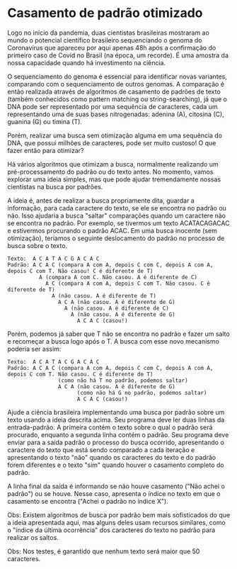 # Casamento de padrão otimizado

Logo no início da pandemia, duas cientistas brasileiras mostraram ao mundo o potencial científico brasileiro sequenciando o genoma do Coronavírus que apareceu por aqui apenas 48h após a confirmação do primeiro caso de Covid no Brasil (na época, um recorde). É uma amostra da nossa capacidade quando há investimento na ciência.

O sequenciamento do genoma é essencial para identificar novas variantes, comparando com o sequenciamento de outros genomas. A comparação é então realizada através de algoritmos de casamento de padrões de texto (também conhecidos como pattern matching ou string-searching), já que o DNA pode ser representado por uma sequência de caracteres, cada um representando uma de suas bases nitrogenadas: adenina (A), citosina (C), guanina (G) ou timina (T).

Porém, realizar uma busca sem otimização alguma em uma sequência do DNA, que possui milhões de caracteres, pode ser muito custoso! O que fazer então para otimizar?

Há vários algoritmos que otimizam a busca, normalmente realizando um pré-processamento do padrão ou do texto antes. No momento, vamos explorar uma ideia simples, mas que pode ajudar tremendamente nossas cientistas na busca por padrões.

A ideia é, antes de realizar a busca propriamente dita, guardar a informação, para cada caractere do texto, se ele se encontra no padrão ou não. Isso ajudaria a busca "saltar" comparações quando um caractere não se encontra no padrão. Por exemplo, se tivermos um texto ACATACAGACAC e estivermos procurando o padrão ACAC. Em uma busca inocente (sem otimização), teríamos o seguinte deslocamento do padrão no processo de busca sobre o texto.

```
Texto:  A C A T A C G A C A C
Padrão: A C A C (compara A com A, depois C com C, depois A com A, depois C com T. Não casou! C é diferente de T)
          A (compara A com C. Não casou. A é diferente de C)
            A C (compara A com A, depois C com T. Não casou. C é diferente de T)
              A (não casou. A é diferente de T)
                A C A (não casou. A é diferente de G)
                  A (não casou. A é diferente de C)
                    A (não casou. A é diferente de G)
                      A C A C (casou!)
```

Porém, podemos já saber que T não se encontra no padrão e fazer um salto e recomeçar a busca logo após o T. A busca com esse novo mecanismo poderia ser assim:

```
Texto:  A C A T A C G A C A C
Padrão: A C A C (compara A com A, depois C com C, depois A com A, depois C com T. Não casou. C é diferente de T)
                (como não há T no padrão, podemos saltar)
                A C A (não casou. A é diferente de G)
                      (como não há G no padrão, podemos saltar)
                      A C A C (casou!)​
```
Ajude a ciência brasileira implementando uma busca por padrão sobre um texto usando a ideia descrita acima. Seu programa deve ler duas linhas da entrada-padrão. A primeira contém o texto sobre o qual o padrão será procurado, enquanto a segunda linha contém o padrão. Seu programa deve enviar para a saída padrão o processo do busca ocorrido, apresentando o caractere do texto que está sendo comparado a cada iteração e apresentando o texto "não" quando os caracteres do texto e do padrão forem diferentes e o texto "sim" quando houver o casamento completo do padrão.

A linha final da saída é informando se não houve casamento ("Não achei o padrão") ou se houve. Nesse caso, apresenta o índice no texto em que o casamento se encontra ("Achei o padrão no índice X").

Obs: Existem algoritmos de busca por padrão bem mais sofisticados do que a ideia apresentada aqui, mas alguns deles usam recursos similares, como o "índice da última ocorrência" dos caracteres do texto no padrão para realizar os saltos.

Obs: Nos testes, é garantido que nenhum texto será maior que 50 caracteres. 